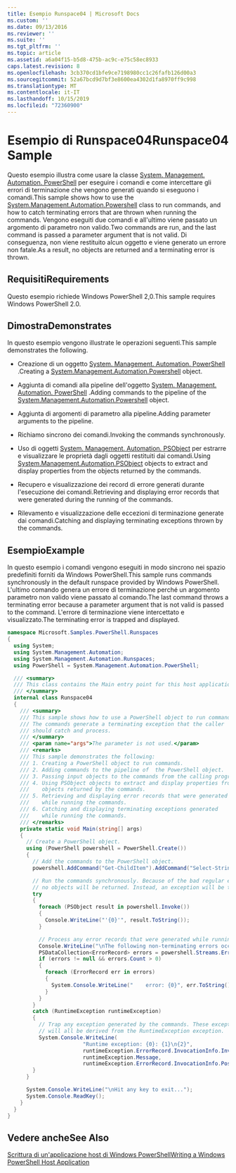 ```yaml
---
title: Esempio Runspace04 | Microsoft Docs
ms.custom: ''
ms.date: 09/13/2016
ms.reviewer: ''
ms.suite: ''
ms.tgt_pltfrm: ''
ms.topic: article
ms.assetid: a6a04f15-b5d8-475b-ac9c-e75c58ec8933
caps.latest.revision: 8
ms.openlocfilehash: 3cb370cd1bfe9ce7198980cc1c26fafb126d00a3
ms.sourcegitcommit: 52a67bcd9d7bf3e8600ea4302d1fa8970ff9c998
ms.translationtype: MT
ms.contentlocale: it-IT
ms.lasthandoff: 10/15/2019
ms.locfileid: "72360900"
---
```

# <a name="runspace04-sample"></a><span data-ttu-id="7aa09-102">Esempio di Runspace04</span><span class="sxs-lookup"><span data-stu-id="7aa09-102">Runspace04 Sample</span></span>

<span data-ttu-id="7aa09-103">Questo esempio illustra come usare la classe [System. Management. Automation. PowerShell](/dotnet/api/system.management.automation.powershell) per eseguire i comandi e come intercettare gli errori di terminazione che vengono generati quando si eseguono i comandi.</span><span class="sxs-lookup"><span data-stu-id="7aa09-103">This sample shows how to use the [System.Management.Automation.Powershell](/dotnet/api/system.management.automation.powershell) class to run commands, and how to catch terminating errors that are thrown when running the commands.</span></span> <span data-ttu-id="7aa09-104">Vengono eseguiti due comandi e all'ultimo viene passato un argomento di parametro non valido.</span><span class="sxs-lookup"><span data-stu-id="7aa09-104">Two commands are run, and the last command is passed a parameter argument that is not valid.</span></span> <span data-ttu-id="7aa09-105">Di conseguenza, non viene restituito alcun oggetto e viene generato un errore non fatale.</span><span class="sxs-lookup"><span data-stu-id="7aa09-105">As a result, no objects are returned and a terminating error is thrown.</span></span>

## <a name="requirements"></a><span data-ttu-id="7aa09-106">Requisiti</span><span class="sxs-lookup"><span data-stu-id="7aa09-106">Requirements</span></span>

<span data-ttu-id="7aa09-107">Questo esempio richiede Windows PowerShell 2,0.</span><span class="sxs-lookup"><span data-stu-id="7aa09-107">This sample requires Windows PowerShell 2.0.</span></span>

## <a name="demonstrates"></a><span data-ttu-id="7aa09-108">Dimostra</span><span class="sxs-lookup"><span data-stu-id="7aa09-108">Demonstrates</span></span>

<span data-ttu-id="7aa09-109">In questo esempio vengono illustrate le operazioni seguenti.</span><span class="sxs-lookup"><span data-stu-id="7aa09-109">This sample demonstrates the following.</span></span>

- <span data-ttu-id="7aa09-110">Creazione di un oggetto [System. Management. Automation. PowerShell](/dotnet/api/system.management.automation.powershell) .</span><span class="sxs-lookup"><span data-stu-id="7aa09-110">Creating a [System.Management.Automation.Powershell](/dotnet/api/system.management.automation.powershell) object.</span></span>

- <span data-ttu-id="7aa09-111">Aggiunta di comandi alla pipeline dell'oggetto [System. Management. Automation. PowerShell](/dotnet/api/system.management.automation.powershell) .</span><span class="sxs-lookup"><span data-stu-id="7aa09-111">Adding commands to the pipeline of the [System.Management.Automation.Powershell](/dotnet/api/system.management.automation.powershell) object.</span></span>

- <span data-ttu-id="7aa09-112">Aggiunta di argomenti di parametro alla pipeline.</span><span class="sxs-lookup"><span data-stu-id="7aa09-112">Adding parameter arguments to the pipeline.</span></span>

- <span data-ttu-id="7aa09-113">Richiamo sincrono dei comandi.</span><span class="sxs-lookup"><span data-stu-id="7aa09-113">Invoking the commands synchronously.</span></span>

- <span data-ttu-id="7aa09-114">Uso di oggetti [System. Management. Automation. PSObject](/dotnet/api/System.Management.Automation.PSObject) per estrarre e visualizzare le proprietà dagli oggetti restituiti dai comandi.</span><span class="sxs-lookup"><span data-stu-id="7aa09-114">Using [System.Management.Automation.PSObject](/dotnet/api/System.Management.Automation.PSObject) objects to extract and display properties from the objects returned by the commands.</span></span>

- <span data-ttu-id="7aa09-115">Recupero e visualizzazione dei record di errore generati durante l'esecuzione dei comandi.</span><span class="sxs-lookup"><span data-stu-id="7aa09-115">Retrieving and displaying error records that were generated during the running of the commands.</span></span>

- <span data-ttu-id="7aa09-116">Rilevamento e visualizzazione delle eccezioni di terminazione generate dai comandi.</span><span class="sxs-lookup"><span data-stu-id="7aa09-116">Catching and displaying terminating exceptions thrown by the commands.</span></span>

## <a name="example"></a><span data-ttu-id="7aa09-117">Esempio</span><span class="sxs-lookup"><span data-stu-id="7aa09-117">Example</span></span>

<span data-ttu-id="7aa09-118">In questo esempio i comandi vengono eseguiti in modo sincrono nei spazio predefiniti forniti da Windows PowerShell.</span><span class="sxs-lookup"><span data-stu-id="7aa09-118">This sample runs commands synchronously in the default runspace provided by Windows PowerShell.</span></span> <span data-ttu-id="7aa09-119">L'ultimo comando genera un errore di terminazione perché un argomento parametro non valido viene passato al comando.</span><span class="sxs-lookup"><span data-stu-id="7aa09-119">The last command throws a terminating error because a parameter argument that is not valid is passed to the command.</span></span> <span data-ttu-id="7aa09-120">L'errore di terminazione viene intercettato e visualizzato.</span><span class="sxs-lookup"><span data-stu-id="7aa09-120">The terminating error is trapped and displayed.</span></span>

```csharp
namespace Microsoft.Samples.PowerShell.Runspaces
{
  using System;
  using System.Management.Automation;
  using System.Management.Automation.Runspaces;
  using PowerShell = System.Management.Automation.PowerShell;

  /// <summary>
  /// This class contains the Main entry point for this host application.
  /// </summary>
  internal class Runspace04
  {
    /// <summary>
    /// This sample shows how to use a PowerShell object to run commands.
    /// The commands generate a terminating exception that the caller
    /// should catch and process.
    /// </summary>
    /// <param name="args">The parameter is not used.</param>
    /// <remarks>
    /// This sample demonstrates the following:
    /// 1. Creating a PowerShell object to run commands.
    /// 2. Adding commands to the pipeline of  the PowerShell object.
    /// 3. Passing input objects to the commands from the calling program.
    /// 4. Using PSObject objects to extract and display properties from the
    ///    objects returned by the commands.
    /// 5. Retrieving and displaying error records that were generated
    ///    while running the commands.
    /// 6. Catching and displaying terminating exceptions generated
    ///    while running the commands.
    /// </remarks>
    private static void Main(string[] args)
    {
      // Create a PowerShell object.
      using (PowerShell powershell = PowerShell.Create())
      {
        // Add the commands to the PowerShell object.
        powershell.AddCommand("Get-ChildItem").AddCommand("Select-String").AddArgument("*");

        // Run the commands synchronously. Because of the bad regular expression,
        // no objects will be returned. Instead, an exception will be thrown.
        try
        {
          foreach (PSObject result in powershell.Invoke())
          {
            Console.WriteLine("'{0}'", result.ToString());
          }

          // Process any error records that were generated while running the commands.
          Console.WriteLine("\nThe following non-terminating errors occurred:\n");
          PSDataCollection<ErrorRecord> errors = powershell.Streams.Error;
          if (errors != null && errors.Count > 0)
          {
            foreach (ErrorRecord err in errors)
            {
              System.Console.WriteLine("    error: {0}", err.ToString());
            }
          }
        }
        catch (RuntimeException runtimeException)
        {
          // Trap any exception generated by the commands. These exceptions
          // will all be derived from the RuntimeException exception.
          System.Console.WriteLine(
                        "Runtime exception: {0}: {1}\n{2}",
                        runtimeException.ErrorRecord.InvocationInfo.InvocationName,
                        runtimeException.Message,
                        runtimeException.ErrorRecord.InvocationInfo.PositionMessage);
        }
      }

      System.Console.WriteLine("\nHit any key to exit...");
      System.Console.ReadKey();
    }
  }
}
```

## <a name="see-also"></a><span data-ttu-id="7aa09-121">Vedere anche</span><span class="sxs-lookup"><span data-stu-id="7aa09-121">See Also</span></span>

[<span data-ttu-id="7aa09-122">Scrittura di un'applicazione host di Windows PowerShell</span><span class="sxs-lookup"><span data-stu-id="7aa09-122">Writing a Windows PowerShell Host Application</span></span>](./writing-a-windows-powershell-host-application.md)